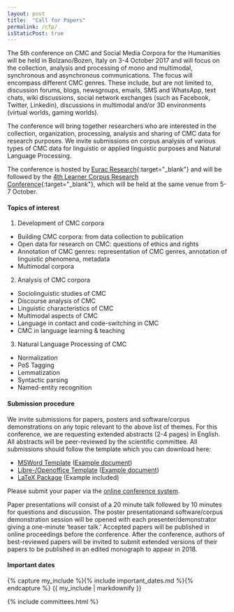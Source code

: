 ```yaml
---
layout: post
title:  "Call for Papers"
permalink: /cfp/
isStaticPost: true
---
```

The 5th conference on CMC and Social Media Corpora for the Humanities will be
held in Bolzano/Bozen, Italy on 3-4 October 2017 and will focus on the
collection, analysis and processing of mono and multimodal, synchronous and
asynchronous communications. The focus will encompass different CMC genres.
These include, but are not limited to, discussion forums, blogs, newsgroups,
emails, SMS and WhatsApp, text chats, wiki discussions, social network
exchanges (such as Facebook, Twitter, Linkedin), discussions in multimodal
and/or 3D environments (virtual worlds, gaming worlds). 

The conference will bring together researchers who are interested in the
collection, organization, processing, analysis and sharing of CMC data for
research purposes. We invite submissions on corpus analysis of various types of
CMC data for linguistic or applied linguistic purposes and Natural Language
Processing. 

The conference is hosted by
[Eurac Research](http://www.eurac.edu){:target="_blank"}
and will be followed by the 
[4th Learner Corpus Research Conference](http://lcr2017.eurac.edu/){:target="_blank"},
which will be held at the same venue from 5-7 October. 

#### Topics of interest

 1. Development of CMC corpora 
   - Building CMC corpora: from data collection to publication 
   - Open data for research on CMC: questions of ethics and rights 
   - Annotation of CMC genres: representation of CMC genres, annotation of linguistic phenomena, metadata 
   - Multimodal corpora 

 2. Analysis of CMC corpora 
   - Sociolinguistic studies of CMC 
   - Discourse analysis of CMC 
   - Linguistic characteristics of CMC 
   - Multimodal aspects of CMC 
   - Language in contact and code-switching in CMC 
   - CMC in language learning & teaching 

 3. Natural Language Processing of CMC 
   - Normalization 
   - PoS Tagging 
   - Lemmatization 
   - Syntactic parsing
   - Named-entity recognition 

#### Submission procedure 

We invite submissions for papers, posters and software/corpus demonstrations on
any topic relevant to the above list of themes. For this conference, we are
requesting extended abstracts (2-4 pages) in English. All abstracts will be
peer-reviewed by the scientific committee. All submissions should follow the
template which you can download here:

 - [MSWord Template](/assets/authors-kit/template_msword_cmc-corpora2017.dotx) ([Example document](/assets/authors-kit/template_msword_cmc-corpora2017.pdf))
 - [Libre-/Openoffice Template](/assets/authors-kit/template_open-libre_cmc-corpora2017.ott) ([Example document](/assets/authors-kit/template_open-libre_cmc-corpora2017.pdf))
 - [LaTeX Package](/assets/authors-kit/template_latex_cmc-corpora2017.tgz) (Example included)

Please submit your paper via the [online conference
system](https://easychair.org/conferences/?conf=cmccorpora2017). 

Paper presentations will consist of a 20 minute talk followed by 10 minutes
for questions and discussion.  The poster presentationand software/corpus
demonstration session will be opened with each presenter/demonstrator giving a
one-minute ‘teaser talk.’ Accepted papers will be published in online
proceedings before the conference. After the conference, authors of
best-reviewed papers will be invited to submit extended versions of their
papers to be published in an edited monograph to appear in 2018. 

#### Important dates 

<div class="row">
<div class="col-xs-11 col-xs-offset-1">
{% capture my_include %}{% include important_dates.md %}{% endcapture %}
{{ my_include | markdownify }}
</div>
</div>

{% include committees.html %}
